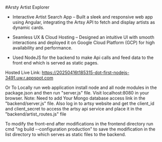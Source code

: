 #Arsty Artist Explorer
* Interactive Artist Search App – Built a sleek and responsive web app using Angular, integrating the Artsy API to fetch and display artists as dynamic cards.

* Seamless UX & Cloud Hosting – Designed an intuitive UI with smooth interactions and deployed it on Google Cloud Platform (GCP) for high availability and performance.

* Used NodeJS for the backend to make Api calls and feed data to the front end which is served as static pages.

Hosted Live Link: https://20250416t185315-dot-first-nodejs-3491.uw.r.appspot.com

Or To Locally run web application install node and all node modules in the package.json and then run "server.js" file. Visit localhost:8080 in your browser.
Note: Need to add Your Mongo database access link in the "backend/server.js" file. Also log in to artsy website and get the client_id and client_secret to access the artsy api service and place it in the "backend/artist_routes.js" file

To modify the front-end after modifications in the frontend directory run cmd "ng build --configuration production" to save the modification in the list directory to which serves as static files to the backend.
